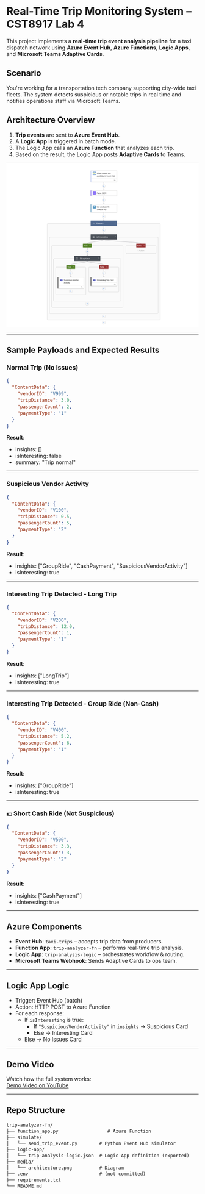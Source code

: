 # Real-Time Trip Monitoring System – CST8917 Lab 4

This project implements a **real-time trip event analysis pipeline** for a taxi dispatch network using **Azure Event Hub**, **Azure Functions**, **Logic Apps**, and **Microsoft Teams Adaptive Cards**.

## Scenario

You're working for a transportation tech company supporting city-wide taxi fleets. The system detects suspicious or notable trips in real time and notifies operations staff via Microsoft Teams.

## Architecture Overview

1. **Trip events** are sent to **Azure Event Hub**.
2. A **Logic App** is triggered in batch mode.
3. The Logic App calls an **Azure Function** that analyzes each trip.
4. Based on the result, the Logic App posts **Adaptive Cards** to Teams.

![Architecture Diagram](media/architecture.png)

---

## Sample Payloads and Expected Results

### Normal Trip (No Issues)
```json
{
  "ContentData": {
    "vendorID": "V999",
    "tripDistance": 3.0,
    "passengerCount": 2,
    "paymentType": "1"
  }
}
```
**Result**:
- insights: []
- isInteresting: false
- summary: "Trip normal"

---

### Suspicious Vendor Activity
```json
{
  "ContentData": {
    "vendorID": "V100",
    "tripDistance": 0.5,
    "passengerCount": 5,
    "paymentType": "2"
  }
}
```
**Result**:
- insights: ["GroupRide", "CashPayment", "SuspiciousVendorActivity"]
- isInteresting: true

---

### Interesting Trip Detected - Long Trip
```json
{
  "ContentData": {
    "vendorID": "V200",
    "tripDistance": 12.0,
    "passengerCount": 1,
    "paymentType": "1"
  }
}
```
**Result**:
- insights: ["LongTrip"]
- isInteresting: true

---

### Interesting Trip Detected - Group Ride (Non-Cash)
```json
{
  "ContentData": {
    "vendorID": "V400",
    "tripDistance": 5.2,
    "passengerCount": 6,
    "paymentType": "1"
  }
}
```
**Result**:
- insights: ["GroupRide"]
- isInteresting: true

---

### 💵 Short Cash Ride (Not Suspicious)
```json
{
  "ContentData": {
    "vendorID": "V500",
    "tripDistance": 3.3,
    "passengerCount": 3,
    "paymentType": "2"
  }
}
```
**Result**:
- insights: ["CashPayment"]
- isInteresting: true

---

## Azure Components

- **Event Hub**: `taxi-trips` – accepts trip data from producers.
- **Function App**: `trip-analyzer-fn` – performs real-time trip analysis.
- **Logic App**: `trip-analysis-logic` – orchestrates workflow & routing.
- **Microsoft Teams Webhook**: Sends Adaptive Cards to ops team.

---

## Logic App Logic

- Trigger: Event Hub (batch)
- Action: HTTP POST to Azure Function
- For each response:
  - If `isInteresting` is true:
    - If `"SuspiciousVendorActivity"` in `insights` → Suspicious Card
    - Else → Interesting Card
  - Else → No Issues Card

---

## Demo Video

Watch how the full system works:  
[Demo Video on YouTube](https://youtu.be/your-video-link-here)

---

## Repo Structure

```
trip-analyzer-fn/
├── function_app.py                  # Azure Function
├── simulate/
│   └── send_trip_event.py        # Python Event Hub simulator
├── logic-app/
│   └── trip-analysis-logic.json  # Logic App definition (exported)
├── media/
│   └── architecture.png          # Diagram
├── .env                          # (not committed)
├── requirements.txt
└── README.md
```